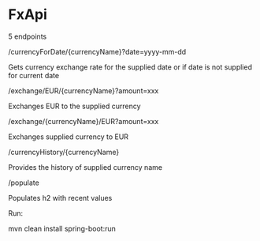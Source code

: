 # FxApi


5 endpoints

/currencyForDate/{currencyName}?date=yyyy-mm-dd

Gets currency exchange rate for the supplied date or if date is not supplied for current date

/exchange/EUR/{currencyName}?amount=xxx

Exchanges EUR to the supplied currency  

/exchange/{currencyName}/EUR?amount=xxx

Exchanges supplied currency to EUR

/currencyHistory/{currencyName}

Provides the history of supplied currency name
    
/populate

Populates h2 with recent values



Run:

mvn clean install spring-boot:run



